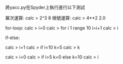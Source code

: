 將yacc.py在Spyder上執行進行以下測試

冪次運算:
calc > 2^3 
8
根號運算:
calc > 4**2 
2.0

for-loop:
calc > i=0
calc > for i 1 range 10 i=i+1
calc > i
 
if-else:

calc > i=1
calc > if i<10 k=5
calc > k

calc > i=0
calc > if i>5 k=0 else k=10 
calc > i
 
